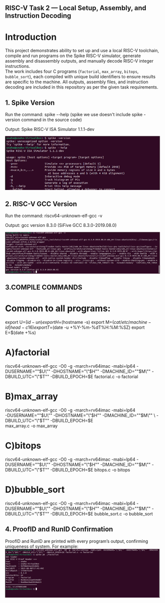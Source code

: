 ## RISC-V Task 2 — Local Setup, Assembly, and Instruction Decoding

# Introduction

This project demonstrates ability to set up and use a local RISC-V toolchain, compile and run programs on the Spike RISC-V simulator, generate assembly and disassembly outputs, and manually decode RISC-V integer instructions.  
The work includes four C programs (`factorial`, `max_array`, `bitops`, `bubble_sort`), each compiled with unique build identifiers to ensure results are specific to the machine. All outputs, assembly files, and instruction decoding are included in this repository as per the given task requirements.


## 1. Spike Version
Run the command: spike --help   (spike we use doesn't include spike -version command in the source code)

Output: Spike RISC-V ISA Simulator 1.1.1-dev

![Spike Output](spike_op.png)

## 2. RISC-V GCC Version

Run the command: riscv64-unknown-elf-gcc -v

Output: gcc version 8.3.0 (SiFive GCC 8.3.0-2019.08.0) 


![RISCV gcc version Output](riscv_gcc_op.png)

## 3.COMPILE COMMANDS

# Common to all programs:

export U=$(id -un)
export H=$(hostname -s)
export M=$(cat /etc/machine-id | head -c 16)
export T=$(date -u +%Y-%m-%dT%H:%M:%SZ)
export E=$(date +%s)

# A)factorial
  riscv64-unknown-elf-gcc -O0 -g -march=rv64imac -mabi=lp64 -DUSERNAME="\"$U\"" -DHOSTNAME="\"$H\"" -DMACHINE_ID="\"$M\"" -DBUILD_UTC="\"$T\"" -DBUILD_EPOCH=$E factorial.c -o factorial

# B)max_array
   riscv64-unknown-elf-gcc -O0 -g -march=rv64imac -mabi=lp64 \
-DUSERNAME="\"$U\"" -DHOSTNAME="\"$H\"" -DMACHINE_ID="\"$M\"" \
-DBUILD_UTC="\"$T\"" -DBUILD_EPOCH=$E \
max_array.c -o max_array

# C)bitops
  riscv64-unknown-elf-gcc -O0 -g -march=rv64imac -mabi=lp64 -DUSERNAME="\"$U\"" -DHOSTNAME="\"$H\"" -DMACHINE_ID="\"$M\"" -DBUILD_UTC="\"$T\"" -DBUILD_EPOCH=$E bitops.c -o bitops

# D)bubble_sort
  riscv64-unknown-elf-gcc -O0 -g -march=rv64imac -mabi=lp64 -DUSERNAME="\"$U\"" -DHOSTNAME="\"$H\"" -DMACHINE_ID="\"$M\"" -DBUILD_UTC="\"$T\"" -DBUILD_EPOCH=$E bubble_sort.c -o bubble_sort

## 4. ProofID and RunID Confirmation

ProofID and RunID are printed with every program’s output, confirming uniqueness of system.
For example: ![factorial output](factorial_output.png)











